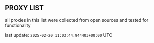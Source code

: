 ## PROXY LIST

all proxies in this list were collected from open sources and tested for functionality

last update: `2025-02-20 11:03:44.944403+00:00` UTC